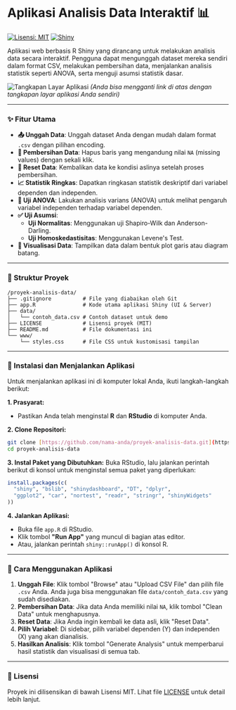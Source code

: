 # Aplikasi Analisis Data Interaktif 📊

[![Lisensi: MIT](https://img.shields.io/badge/Lisensi-MIT-yellow.svg)](https://opensource.org/licenses/MIT)
[![Shiny](https://img.shields.io/badge/Made%20with-Shiny-blue.svg)](https://shiny.posit.co/)

Aplikasi web berbasis R Shiny yang dirancang untuk melakukan analisis data secara interaktif. Pengguna dapat mengunggah dataset mereka sendiri dalam format CSV, melakukan pembersihan data, menjalankan analisis statistik seperti ANOVA, serta menguji asumsi statistik dasar.

![Tangkapan Layar Aplikasi](https://i.imgur.com/gKkQZpT.png) 
*(Anda bisa mengganti link di atas dengan tangkapan layar aplikasi Anda sendiri)*

---

### ✨ Fitur Utama

-   **📤 Unggah Data**: Unggah dataset Anda dengan mudah dalam format `.csv` dengan pilihan encoding.
-   **🧹 Pembersihan Data**: Hapus baris yang mengandung nilai `NA` (missing values) dengan sekali klik.
-   **🔄 Reset Data**: Kembalikan data ke kondisi aslinya setelah proses pembersihan.
-   **📈 Statistik Ringkas**: Dapatkan ringkasan statistik deskriptif dari variabel dependen dan independen.
-   **🔬 Uji ANOVA**: Lakukan analisis varians (ANOVA) untuk melihat pengaruh variabel independen terhadap variabel dependen.
-   **✅ Uji Asumsi**:
    -   **Uji Normalitas**: Menggunakan uji Shapiro-Wilk dan Anderson-Darling.
    -   **Uji Homoskedastisitas**: Menggunakan Levene's Test.
-   **🎨 Visualisasi Data**: Tampilkan data dalam bentuk plot garis atau diagram batang.

---

### 📂 Struktur Proyek

```
/proyek-analisis-data/
├── .gitignore          # File yang diabaikan oleh Git
├── app.R               # Kode utama aplikasi Shiny (UI & Server)
├── data/
│   └── contoh_data.csv # Contoh dataset untuk demo
├── LICENSE             # Lisensi proyek (MIT)
├── README.md           # File dokumentasi ini
└── www/
    └── styles.css      # File CSS untuk kustomisasi tampilan
```

---

### 🚀 Instalasi dan Menjalankan Aplikasi

Untuk menjalankan aplikasi ini di komputer lokal Anda, ikuti langkah-langkah berikut:

**1. Prasyarat:**
-   Pastikan Anda telah menginstal **R** dan **RStudio** di komputer Anda.

**2. Clone Repositori:**
```bash
git clone [https://github.com/nama-anda/proyek-analisis-data.git](https://github.com/nama-anda/proyek-analisis-data.git)
cd proyek-analisis-data
```

**3. Instal Paket yang Dibutuhkan:**
Buka RStudio, lalu jalankan perintah berikut di konsol untuk menginstal semua paket yang diperlukan:

```R
install.packages(c(
  "shiny", "bslib", "shinydashboard", "DT", "dplyr", 
  "ggplot2", "car", "nortest", "readr", "stringr", "shinyWidgets"
))
```

**4. Jalankan Aplikasi:**
-   Buka file `app.R` di RStudio.
-   Klik tombol **"Run App"** yang muncul di bagian atas editor.
-   Atau, jalankan perintah `shiny::runApp()` di konsol R.

---

### 📝 Cara Menggunakan Aplikasi

1.  **Unggah File**: Klik tombol "Browse" atau "Upload CSV File" dan pilih file `.csv` Anda. Anda juga bisa menggunakan file `data/contoh_data.csv` yang sudah disediakan.
2.  **Pembersihan Data**: Jika data Anda memiliki nilai `NA`, klik tombol "Clean Data" untuk menghapusnya.
3.  **Reset Data**: Jika Anda ingin kembali ke data asli, klik "Reset Data".
4.  **Pilih Variabel**: Di sidebar, pilih variabel dependen (Y) dan independen (X) yang akan dianalisis.
5.  **Hasilkan Analisis**: Klik tombol "Generate Analysis" untuk memperbarui hasil statistik dan visualisasi di semua tab.

---

### 📜 Lisensi

Proyek ini dilisensikan di bawah Lisensi MIT. Lihat file [LICENSE](LICENSE) untuk detail lebih lanjut.
